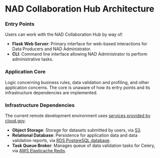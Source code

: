 # NAD Collaboration Hub Architecture

### Entry Points

Users can work with the NAD Collaboration Hub by way of:

- **Flask Web Server**: Primary interface for web-based interactions for Data
  Producers and NAD Administrator.
- **CLI**: Command line interface allowing NAD Administrator to perform
  administrative tasks.

### Application Core

Logic concerning business rules, data validation and profiling, and other
application concerns. The core is unaware of how its entry points and its
infrastructure dependencies are implemented.

### Infrastructure Dependencies

The current remote development environment uses [services provided by cloud.gov](https://cloud.gov/docs/services/intro/).

- **Object Storage**: Storage for datasets submitted by users, via
  [S3](https://cloud.gov/docs/services/s3/).
- **Relational Database**: Persistence for application data and data validation
  reports, via [RDS PostgreSQL database](https://cloud.gov/docs/services/relational-database/).
- **Task Queue Broker**: Manages queue of data validation tasks for Celery, via
  [AWS Elasticache Redis](https://cloud.gov/docs/services/aws-elasticache/).

